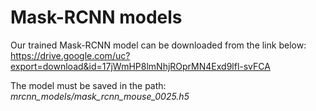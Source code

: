 # Mask-RCNN models
Our trained Mask-RCNN model can be downloaded from the link below:
https://drive.google.com/uc?export=download&id=17jWmHP8lmNhjROprMN4Exd9lfl-svFCA

The model must be saved in the path:  *mrcnn_models/mask_rcnn_mouse_0025.h5*
